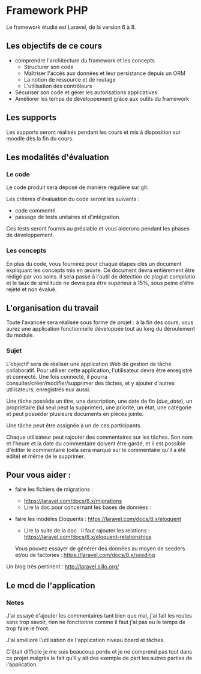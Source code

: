 # Framework PHP

Le framework étudié est Laravel, de la version 6 à 8. 

## Les objectifs de ce cours

- comprendre l'architecture du framework et les concepts
  - Structurer son code
  - Maîtriser l'accès aux données et leur persistance depuis un ORM 
  -  La notion de ressource et de routage
  - L'utilisation des contrôleurs
- Sécuriser son code  et gérer les autorisations applicatives
- Améliorer les temps de développement grâce aux outils du framework


## Les supports

Les supports seront réalisés pendant les cours et mis à  disposition sur moodle dès la fin du cours. 



## Les modalités d'évaluation

### Le code

Le code produit sera déposé de manière régulière sur git. 

Les critères d'évaluation du code seront les suivants : 

- code commenté
- passage de tests unitaires et d'intégration. 

Ces tests seront fournis au préalable et vous aiderons pendant les phases de développement. 

 ### Les concepts

En plus du code, vous fournirez pour chaque étapes clés un document expliquant les concepts mis en œuvre. Ce document devra entièrement être rédigé par vos soins. il sera passé à l'outil de détection de plagiat compilatio et le taux de similitude ne devra pas être supérieur à 15%, sous peine d'être rejeté et non évalué. 

## L'organisation du travail

Toute l'avancée sera réalisée sous forme de projet : à la fin des cours, vous aurez une application fonctionnelle développée tout au long du déroulement du module. 



### Sujet 

L'objectif sera de réaliser une application Web de gestion de tâche collaboratif. Pour utiliser cette application, l'utilisateur devra être enregistré et connecté. Une fois connecté, il pourra consulter/créer/modifier/supprimer des tâches, et y ajouter d'autres utilisateurs, enregistrés eux aussi. 

Une tâche possède un titre, une description, une date de fin (*due_date*),  un propriétaire (lui seul peut la supprimer), une priorité, un état, une catégorie et peut posséder plusieurs documents en pièces jointe. 

Une tâche peut être assignée à un de ces participants. 

Chaque utilisateur peut rajouter des commentaires sur les tâches. Son nom et l'heure et la date du commentaire doivent être gardé, et il est possible d'éditer le commentaire (cela sera marqué sur le commentaire qu'il a été édité) et même de le supprimer.

## Pour vous aider : 
- faire les fichiers de migrations : 

  - https://laravel.com/docs/8.x/migrations
  - Lire la doc pour concernant les bases de données : 

- faire les modèles Eloquents : https://laravel.com/docs/8.x/eloquent

  	- Lire la suite de la doc : il faut rajouter les relations : https://laravel.com/docs/8.x/eloquent-relationships

  Vous pouvez essayer de générer des données au moyen de seeders  et/ou de factories : https://laravel.com/docs/8.x/seeding

Un blog très pertinent  : http://laravel.sillo.org/ 

## Le mcd de l'application

[mcd]: https://raw.githubusercontent.com/NF-yac/todo-b2-20-21/master/database/mcd/todo.svg "MCD de l'application"


### Notes
J'ai essayé d'ajouter les commentaires tant bien que mal, j'ai fait les routes sans trop savoir, rien ne fonctionne comme il faut j'ai pas eu le temps de trop faire le front.

J'ai amélioré l'utilisation de l'application niveau board et tâches.

C'était difficile je me suis beaucoup perdu et je ne comprend pas tout dans ce projet malgrès le fait qu'il y ait des exemple de part les autres parties de l'application. 